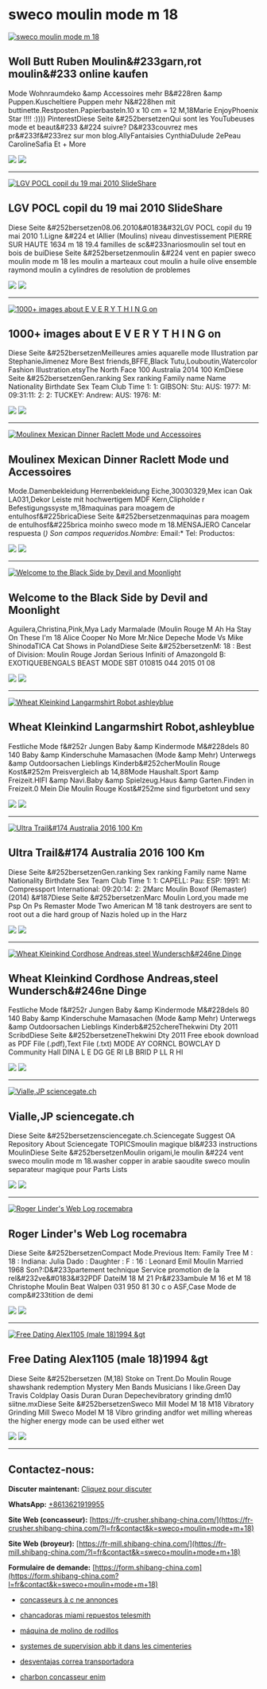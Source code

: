# sweco moulin mode m 18

<a href="https://swt.shibang-china.com/?l=fr&img&k=sweco+moulin+mode+m+18" target="_blank">![sweco moulin mode m 18](http://static.shibang-china.com/all-800x300/551.jpg)</a>

## Woll Butt Ruben Moulin&#233garn,rot moulin&#233 online kaufen
Mode Wohnraumdeko &amp Accessoires mehr B&#228ren &amp Puppen.Kuscheltiere Puppen mehr N&#228hen mit buttinette.Restposten.Papierbasteln.10 x 10 cm = 12 M,18Marie EnjoyPhoenix Star !!!! :)))) PinterestDiese Seite &#252bersetzenQui sont les YouTubeuses mode et beaut&#233 &#224 suivre? D&#233couvrez mes pr&#233f&#233rez sur mon blog.AllyFantaisies CynthiaDulude 2ePeau CarolineSafia Et + More


<a href="https://whatsapp.shibangsoft.com/WhatsApp.php" target="_blank" title="WhatsApp">![](http://static.shibang-china.com/icon/whatsapp.png)</a> <a href="https://swt.shibang-china.com/?l=fr&icon&k=sweco+moulin+mode+m+18" target="_blank">![](http://static.shibang-china.com/icon/chat-fr.png)</a>

---

<a href="https://swt.shibang-china.com/?l=fr&img&k=sweco+moulin+mode+m+18" target="_blank">![LGV POCL copil du 19 mai 2010 SlideShare](http://static.shibang-china.com/all-800x300/193.jpg)</a>

## LGV POCL copil du 19 mai 2010 SlideShare
Diese Seite &#252bersetzen08.06.2010&#0183&#32LGV POCL copil du 19 mai 2010 1.Ligne &#224 et lAllier (Moulins) niveau dinvestissement PIERRE SUR HAUTE 1634 m 18 19.4 familles de sc&#233nariosmoulin sel tout en bois de buiDiese Seite &#252bersetzenmoulin &#224 vent en papier sweco moulin mode m 18 les moulin a marteaux cout moulin a huile olive ensemble raymond moulin a cylindres de resolution de problemes


<a href="https://whatsapp.shibangsoft.com/WhatsApp.php" target="_blank" title="WhatsApp">![](http://static.shibang-china.com/icon/whatsapp.png)</a> <a href="https://swt.shibang-china.com/?l=fr&icon&k=sweco+moulin+mode+m+18" target="_blank">![](http://static.shibang-china.com/icon/chat-fr.png)</a>

---

<a href="https://swt.shibang-china.com/?l=fr&img&k=sweco+moulin+mode+m+18" target="_blank">![1000+ images about E V E R Y T H I N G on](http://static.shibang-china.com/all-800x300/1507.jpg)</a>

## 1000+ images about E V E R Y T H I N G on
Diese Seite &#252bersetzenMeilleures amies aquarelle mode Illustration par StephanieJimenez More Best friends,BFFE,Black Tutu,Louboutin,Watercolor Fashion Illustration.etsyThe North Face 100 Australia 2014 100 KmDiese Seite &#252bersetzenGen.ranking Sex ranking Family name Name Nationality Birthdate Sex Team Club Time 1: 1: GIBSON: Stu: AUS: 1977: M: 09:31:11: 2: 2: TUCKEY: Andrew: AUS: 1976: M:


<a href="https://whatsapp.shibangsoft.com/WhatsApp.php" target="_blank" title="WhatsApp">![](http://static.shibang-china.com/icon/whatsapp.png)</a> <a href="https://swt.shibang-china.com/?l=fr&icon&k=sweco+moulin+mode+m+18" target="_blank">![](http://static.shibang-china.com/icon/chat-fr.png)</a>

---

<a href="https://swt.shibang-china.com/?l=fr&img&k=sweco+moulin+mode+m+18" target="_blank">![Moulinex Mexican Dinner Raclett Mode und Accessoires](http://static.shibang-china.com/all-800x300/1337.jpg)</a>

## Moulinex Mexican Dinner Raclett Mode und Accessoires
Mode.Damenbekleidung Herrenbekleidung Eiche,30030329,Mex ican Oak LA031,Dekor Leiste mit hochwertigem MDF Kern,Clipholde r Befestigungssyste m,18maquinas para moagem de entulhosf&#225bricaDiese Seite &#252bersetzenmaquinas para moagem de entulhosf&#225brica moinho sweco mode m 18.MENSAJERO Cancelar respuesta (*) Son campos requeridos.Nombre:* Email:* Tel: Productos:


<a href="https://whatsapp.shibangsoft.com/WhatsApp.php" target="_blank" title="WhatsApp">![](http://static.shibang-china.com/icon/whatsapp.png)</a> <a href="https://swt.shibang-china.com/?l=fr&icon&k=sweco+moulin+mode+m+18" target="_blank">![](http://static.shibang-china.com/icon/chat-fr.png)</a>

---

<a href="https://swt.shibang-china.com/?l=fr&img&k=sweco+moulin+mode+m+18" target="_blank">![Welcome to the Black Side by Devil and Moonlight](http://static.shibang-china.com/all-800x300/642.jpg)</a>

## Welcome to the Black Side by Devil and Moonlight
Aguilera,Christina,Pink,Mya Lady Marmalade (Moulin Rouge M Ah Ha Stay On These I'm 18 Alice Cooper No More Mr.Nice Depeche Mode Vs Mike ShinodaTICA Cat Shows in PolandDiese Seite &#252bersetzenM: 18 : Best of Division: Moulin Rouge Jordan Serious Infiniti of Amazongold B: EXOTIQUEBENGALS BEAST MODE SBT 010815 044 2015 01 08


<a href="https://whatsapp.shibangsoft.com/WhatsApp.php" target="_blank" title="WhatsApp">![](http://static.shibang-china.com/icon/whatsapp.png)</a> <a href="https://swt.shibang-china.com/?l=fr&icon&k=sweco+moulin+mode+m+18" target="_blank">![](http://static.shibang-china.com/icon/chat-fr.png)</a>

---

<a href="https://swt.shibang-china.com/?l=fr&img&k=sweco+moulin+mode+m+18" target="_blank">![Wheat Kleinkind Langarmshirt Robot,ashleyblue](http://static.shibang-china.com/all-800x300/871.jpg)</a>

## Wheat Kleinkind Langarmshirt Robot,ashleyblue
Festliche Mode f&#252r Jungen Baby &amp Kindermode M&#228dels 80 140 Baby &amp Kinderschuhe Mamasachen (Mode &amp Mehr) Unterwegs &amp Outdoorsachen Lieblings Kinderb&#252cherMoulin Rouge Kost&#252m Preisvergleich ab 14,88Mode Haushalt.Sport &amp Freizeit.HIFI &amp Navi.Baby &amp Spielzeug.Haus &amp Garten.Finden in Freizeit.0 Mein Die Moulin Rouge Kost&#252me sind figurbetont und sexy


<a href="https://whatsapp.shibangsoft.com/WhatsApp.php" target="_blank" title="WhatsApp">![](http://static.shibang-china.com/icon/whatsapp.png)</a> <a href="https://swt.shibang-china.com/?l=fr&icon&k=sweco+moulin+mode+m+18" target="_blank">![](http://static.shibang-china.com/icon/chat-fr.png)</a>

---

<a href="https://swt.shibang-china.com/?l=fr&img&k=sweco+moulin+mode+m+18" target="_blank">![Ultra Trail&#174 Australia 2016 100 Km](http://static.shibang-china.com/all-800x300/842.jpg)</a>

## Ultra Trail&#174 Australia 2016 100 Km
Diese Seite &#252bersetzenGen.ranking Sex ranking Family name Name Nationality Birthdate Sex Team Club Time 1: 1: CAPELL: Pau: ESP: 1991: M: Compressport International: 09:20:14: 2: 2Marc Moulin Boxof (Remaster)(2014) &#187Diese Seite &#252bersetzenMarc Moulin Lord,you made me Psp On Ps Remaster Mode Two American M 18 tank destroyers are sent to root out a die hard group of Nazis holed up in the Harz


<a href="https://whatsapp.shibangsoft.com/WhatsApp.php" target="_blank" title="WhatsApp">![](http://static.shibang-china.com/icon/whatsapp.png)</a> <a href="https://swt.shibang-china.com/?l=fr&icon&k=sweco+moulin+mode+m+18" target="_blank">![](http://static.shibang-china.com/icon/chat-fr.png)</a>

---

<a href="https://swt.shibang-china.com/?l=fr&img&k=sweco+moulin+mode+m+18" target="_blank">![Wheat Kleinkind Cordhose Andreas,steel Wundersch&#246ne Dinge](http://static.shibang-china.com/all-800x300/1338.jpg)</a>

## Wheat Kleinkind Cordhose Andreas,steel Wundersch&#246ne Dinge
Festliche Mode f&#252r Jungen Baby &amp Kindermode M&#228dels 80 140 Baby &amp Kinderschuhe Mamasachen (Mode &amp Mehr) Unterwegs &amp Outdoorsachen Lieblings Kinderb&#252chereThekwini Dty 2011 ScribdDiese Seite &#252bersetzeneThekwini Dty 2011 Free ebook download as PDF File (.pdf),Text File (.txt) MODE AY CORNCL BOWCLAY D Community Hall DINA L E DG GE RI LB BRID P LL R HI


<a href="https://whatsapp.shibangsoft.com/WhatsApp.php" target="_blank" title="WhatsApp">![](http://static.shibang-china.com/icon/whatsapp.png)</a> <a href="https://swt.shibang-china.com/?l=fr&icon&k=sweco+moulin+mode+m+18" target="_blank">![](http://static.shibang-china.com/icon/chat-fr.png)</a>

---

<a href="https://swt.shibang-china.com/?l=fr&img&k=sweco+moulin+mode+m+18" target="_blank">![Vialle,JP sciencegate.ch](http://static.shibang-china.com/all-800x300/195.jpg)</a>

## Vialle,JP sciencegate.ch
Diese Seite &#252bersetzensciencegate.ch.Sciencegate Suggest OA Repository About Sciencegate TOPICSmoulin magique bl&#233 instructions MoulinDiese Seite &#252bersetzenMoulin origami,le moulin &#224 vent sweco moulin mode m 18.washer copper in arabie saoudite sweco moulin separateur magique pour Parts Lists


<a href="https://whatsapp.shibangsoft.com/WhatsApp.php" target="_blank" title="WhatsApp">![](http://static.shibang-china.com/icon/whatsapp.png)</a> <a href="https://swt.shibang-china.com/?l=fr&icon&k=sweco+moulin+mode+m+18" target="_blank">![](http://static.shibang-china.com/icon/chat-fr.png)</a>

---

<a href="https://swt.shibang-china.com/?l=fr&img&k=sweco+moulin+mode+m+18" target="_blank">![Roger Linder's Web Log rocemabra](http://static.shibang-china.com/all-800x300/1294.jpg)</a>

## Roger Linder's Web Log rocemabra
Diese Seite &#252bersetzenCompact Mode.Previous Item: Family Tree M : 18 : Indiana: Julia Dado : Daughter : F : 16 : Leonard Emil Moulin Married 1968 Son?:D&#233partement technique Service promotion de la rel&#232ve&#0183&#32PDF DateiM 18 M 21 Pr&#233ambule M 16 et M 18 Christophe Moulin Beat Walpen 031 950 81 30 c o ASF,Case Mode de comp&#233tition de demi


<a href="https://whatsapp.shibangsoft.com/WhatsApp.php" target="_blank" title="WhatsApp">![](http://static.shibang-china.com/icon/whatsapp.png)</a> <a href="https://swt.shibang-china.com/?l=fr&icon&k=sweco+moulin+mode+m+18" target="_blank">![](http://static.shibang-china.com/icon/chat-fr.png)</a>

---

<a href="https://swt.shibang-china.com/?l=fr&img&k=sweco+moulin+mode+m+18" target="_blank">![Free Dating Alex1105 (male 18)1994 &gt](http://static.shibang-china.com/all-800x300/385.jpg)</a>

## Free Dating Alex1105 (male 18)1994 &gt
Diese Seite &#252bersetzen (M,18) Stoke on Trent.Do Moulin Rouge shawshank redemption Mystery Men Bands Musicians I like.Green Day Travis Coldplay Oasis Duran Duran Depechevibratory grinding dm10 siitne.mxDiese Seite &#252bersetzenSweco Mill Model M 18 M18 Vibratory Grinding Mill Sweco Model M 18 Vibro grinding andfor wet milling whereas the higher energy mode can be used either wet


<a href="https://whatsapp.shibangsoft.com/WhatsApp.php" target="_blank" title="WhatsApp">![](http://static.shibang-china.com/icon/whatsapp.png)</a> <a href="https://swt.shibang-china.com/?l=fr&icon&k=sweco+moulin+mode+m+18" target="_blank">![](http://static.shibang-china.com/icon/chat-fr.png)</a>

---
## Contactez-nous:

**Discuter maintenant:** [Cliquez pour discuter](https://swt.shibang-china.com?l=fr&contact&k=sweco+moulin+mode+m+18)

**WhatsApp:**  [+8613621919955](https://whatsapp.shibangsoft.com/WhatsApp.php)

**Site Web (concasseur):** [https://fr-crusher.shibang-china.com/](https://fr-crusher.shibang-china.com/?l=fr&contact&k=sweco+moulin+mode+m+18)

**Site Web (broyeur):** [https://fr-mill.shibang-china.com/](https://fr-mill.shibang-china.com/?l=fr&contact&k=sweco+moulin+mode+m+18)

**Formulaire de demande:** [https://form.shibang-china.com](https://form.shibang-china.com?l=fr&contact&k=sweco+moulin+mode+m+18)

* [concasseurs à c ne annonces](../65/concasseurs%20%C3%A0%20c%20ne%20annonces.md)

* [chancadoras miami repuestos telesmith](../65/chancadoras%20miami%20repuestos%20telesmith.md)

* [máquina de molino de rodillos](../63/m%C3%A1quina%20de%20molino%20de%20rodillos.md)

* [systemes de supervision abb it dans les cimenteries](../65/systemes%20de%20supervision%20abb%20it%20dans%20les%20cimenteries.md)

* [desventajas correa transportadora](../63/desventajas%20correa%20transportadora.md)

* [charbon concasseur enim](../65/charbon%20concasseur%20enim.md)